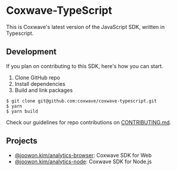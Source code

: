 <p align="center">
  <a href="https://coxwave.com" target="_blank" align="center">
  </a>
  <br />
</p>

# Coxwave-TypeScript

This is Coxwave's latest version of the JavaScript SDK, written in Typescript.
## Development

If you plan on contributing to this SDK, here's how you can start.

1. Clone GitHub repo
2. Install dependencies
3. Build and link packages

```
$ git clone git@github.com:coxwave/coxwave-typescript.git
$ yarn
$ yarn build
```

Check our guidelines for repo contributions on [CONTRIBUTING.md](https://github.com/coxwave/coxwave-typescript/blob/main/CONTRIBUTING.md).

## Projects

* [@joowon.kim/analytics-browser](https://github.com/coxwave/coxwave-typescript/tree/main/packages/analytics-browser): Coxwave SDK for Web
* [@joowon.kim/analytics-node](https://github.com/coxwave/coxwave-typescript/tree/main/packages/analytics-node): Coxwave SDK for Node.js
